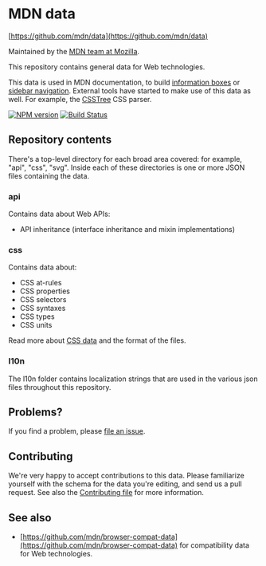 # MDN data

[https://github.com/mdn/data](https://github.com/mdn/data)

Maintained by the [MDN team at Mozilla](https://wiki.mozilla.org/MDN).

This repository contains general data for Web technologies.

This data is used in MDN documentation, to build
[information boxes](https://developer.mozilla.org/en-US/docs/Web/CSS/background)
or [sidebar navigation](https://developer.mozilla.org/en-US/docs/Web/API/Window). External tools have started to make
use of this data as well. For example, the [CSSTree](https://github.com/csstree/csstree/) CSS parser.

[![NPM version](https://img.shields.io/npm/v/mdn-data.svg)](https://www.npmjs.com/package/mdn-data)
[![Build Status](https://travis-ci.org/mdn/data.svg?branch=master)](https://travis-ci.org/mdn/data)

## Repository contents

There's a top-level directory for each broad area covered: for example, "api",
"css", "svg". Inside each of these directories is one or more JSON files containing the data.

### api

Contains data about Web APIs:

* API inheritance (interface inheritance and mixin implementations)

### css

Contains data about:

* CSS at-rules
* CSS properties
* CSS selectors
* CSS syntaxes
* CSS types
* CSS units

Read more about [CSS data](https://github.com/mdn/data/blob/master/css/readme.md) and the format of the files.

### l10n

The l10n folder contains localization strings that are used in the various json files throughout this repository.

## Problems?

If you find a problem, please [file an issue](https://github.com/mdn/data/issues/new).

## Contributing

We're very happy to accept contributions to this data. Please familiarize yourself with the schema for the data you're
editing, and send us a pull request. See also
the [Contributing file](https://github.com/mdn/data/blob/master/CONTRIBUTING.md) for more information.

## See also

* [https://github.com/mdn/browser-compat-data](https://github.com/mdn/browser-compat-data)
  for compatibility data for Web technologies.
